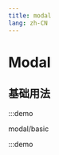 ```yaml
---
title: modal
lang: zh-CN
---
```


# Modal

<script setup>
const demos = import.meta.globEager('../../../demos/bole-design/modal/*/*.vue')
</script>

## 基础用法

:::demo

modal/basic

:::demo
